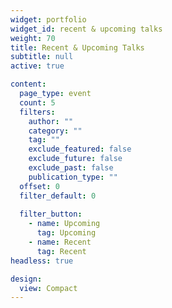 ```yaml
---
widget: portfolio
widget_id: recent & upcoming talks
weight: 70
title: Recent & Upcoming Talks
subtitle: null
active: true

content:
  page_type: event
  count: 5
  filters:
    author: ""
    category: ""
    tag: ""
    exclude_featured: false
    exclude_future: false
    exclude_past: false
    publication_type: ""
  offset: 0
  filter_default: 0
  
  filter_button:
    - name: Upcoming
      tag: Upcoming
    - name: Recent
      tag: Recent
headless: true

design:
  view: Compact
---
```

